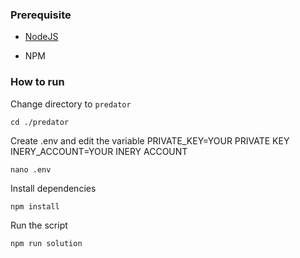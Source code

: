### Prerequisite

- [NodeJS](https://nodejs.org/en/)

- NPM



### How to run

Change directory to ```predator```

```shell
cd ./predator
```

Create .env and edit the variable
PRIVATE_KEY=YOUR PRIVATE KEY
INERY_ACCOUNT=YOUR INERY ACCOUNT

```shell
nano .env
```

Install dependencies

```shell
npm install
```

Run the script

```
npm run solution
```
